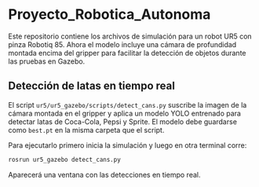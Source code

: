 # Proyecto_Robotica_Autonoma

Este repositorio contiene los archivos de simulación para un robot UR5 con
pinza Robotiq 85. Ahora el modelo incluye una cámara de profundidad montada
encima del gripper para facilitar la detección de objetos durante las pruebas
en Gazebo.

## Detección de latas en tiempo real

El script `ur5/ur5_gazebo/scripts/detect_cans.py` suscribe la imagen de la cámara
montada en el gripper y aplica un modelo YOLO entrenado para detectar latas de
Coca-Cola, Pepsi y Sprite. El modelo debe guardarse como `best.pt` en la misma
carpeta que el script.

Para ejecutarlo primero inicia la simulación y luego en otra terminal corre:

```bash
rosrun ur5_gazebo detect_cans.py
```

Aparecerá una ventana con las detecciones en tiempo real.
